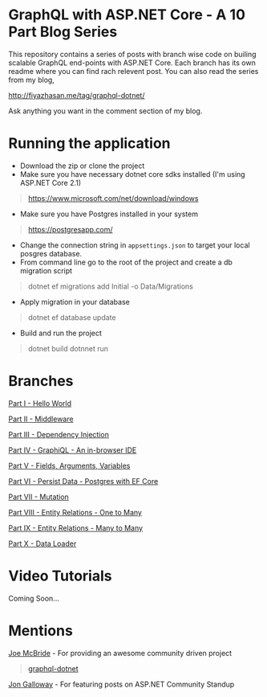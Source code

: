 # GraphQL with ASP.NET Core - A 10 Part Blog Series

This repository contains a series of posts with branch wise code on builing scalable GraphQL end-points with ASP.NET Core. Each branch has its own readme where you can find rach relevent post. You can also read the series from my blog, 

http://fiyazhasan.me/tag/graphql-dotnet/

Ask anything you want in the comment section of my blog.

# Running the application

* Download the zip or clone the project
* Make sure you have necessary dotnet core sdks installed (I'm using ASP.NET Core 2.1)
>  https://www.microsoft.com/net/download/windows
* Make sure you have Postgres installed in your system
> https://postgresapp.com/
* Change the connection string in `appsettings.json` to target your local posgres database.
* From command line go to the root of the project and create a db migration script
> dotnet ef migrations add Initial -o Data/Migrations
* Apply migration in your database
> dotnet ef database update
* Build and run the project
> dotnet build
> dotnnet run

# Branches

[Part I - Hello World](https://github.com/fiyazbinhasan/GraphQLCore/tree/Part_I_Hello_World)

[Part II - Middleware](https://github.com/fiyazbinhasan/GraphQLCore/tree/Part_II_Middleware)

[Part III - Dependency Injection](https://github.com/fiyazbinhasan/GraphQLCore/tree/Part_III_Dependency_Injection)

[Part IV - GraphiQL - An in-browser IDE](https://github.com/fiyazbinhasan/GraphQLCore/tree/Part_IV_GraphIQL)

[Part V - Fields, Arguments, Variables](https://github.com/fiyazbinhasan/GraphQLCore/tree/Part_V_Fields_Arguments_Variables)

[Part VI - Persist Data - Postgres with EF Core](https://github.com/fiyazbinhasan/GraphQLCore/tree/Part_VI_Persist_Data)

[Part VII - Mutation](https://github.com/fiyazbinhasan/GraphQLCore/tree/Part_VII_Mutation)

[Part VIII - Entity Relations - One to Many](https://github.com/fiyazbinhasan/GraphQLCore/tree/Part_VIII_Entity_Relations_One_To_Many)

[Part IX - Entity Relations - Many to Many](https://github.com/fiyazbinhasan/GraphQLCore/tree/Part_IX_Entity_Relationns_Many_To_Many)

[Part X - Data Loader](https://github.com/fiyazbinhasan/GraphQLCore/tree/Part_X_DataLoader)

# Video Tutorials

Coming Soon...

# Mentions

[Joe McBride](https://twitter.com/UICraftsman) - For providing an awesome community driven project 
> [graphql-dotnet](https://github.com/graphql-dotnet/graphql-dotnet)

[Jon Galloway](https://twitter.com/jongalloway) - For featuring posts on ASP.NET Community Standup


 
